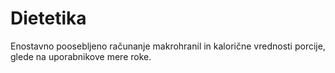 # Dietetika
Enostavno poosebljeno računanje makrohranil in kalorične vrednosti porcije, glede na uporabnikove mere roke.
